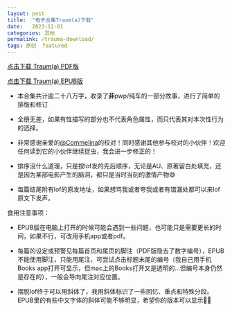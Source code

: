 ```yaml
---
layout: post
title:  "电子合集Traum(a)下载"
date:   2023-12-01
categories: 其他
permalink: /trauma-download/
tags: 原创  featured
---
```


<a href="/assets/Downloads/Traum(a).pdf" class="download-button" download style="color: black; background-color: #FFFFFF"><i class="fa fa-file-pdf"></i> 点击下载 Traum(a) PDF版</a>

<a href="/assets/Downloads/Traum(a).epub" class="download-button" download style="color: black; background-color: #FFFFFF"><i class="fa fa-book"></i> 点击下载 Traum(a) EPUB版</a>

- 本合集共计逾二十八万字，收录了**非**pwp/纯车的一部分故事，进行了简单的排版和修订

- 全册无差，如果有性描写的部分也不代表角色属性，而只代表其对本次性行为的选择。

- 非常感谢亲爱的[@Commelina](https://rarelyonline.lofter.com)的校对！同时感谢其他参与校对的小伙伴！欢迎任何读到它的小伙伴继续捉虫，我会进一步修正的！

- 排序没什么道理，只是按lof发的先后顺序，无论是AU、原著留白处填充，还是因为某部电影产生的脑洞，都只是当时当刻的激情产物😅

- 每篇结尾附有lof的原发地址，如果想骂我或者夸我或者有错漏处都可以来lof原文下发声。

食用注意事项：

- EPUB版在电脑上打开的时候可能会遇到一些问题，也可能只是需要更长的时间，如果不行，可改用手机app或者pdf。

- 每篇的设定或预警见每篇首页和尾页的脚注（PDF版隐去了数字编号），EPUB不能使用脚注，只能用尾注，可尝试点击标题末尾的编号（我自己用手机Books app打开可显示，但mac上的Books打开又是透明的...但编号本身仍然是存在的），一般会导向尾注对应位置。

- 摆脱lof终于可以用斜体了，我用斜体标识了一些回忆、重点和特殊分段。EPUB里的有些中文字体的斜体可能不够明显，希望你的版本可以显示✌🏻




